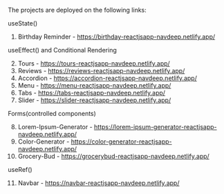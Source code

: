 The projects are deployed on the following links:

useState()
1.  Birthday Reminder - https://birthday-reactjsapp-navdeep.netlify.app/

useEffect() and Conditional Rendering

2.  Tours - https://tours-reactjsapp-navdeep.netlify.app/
3.  Reviews - https://reviews-reactjsapp-navdeep.netlify.app/
4.  Accordion - https://accordion-reactjsapp-navdeep.netlify.app/
5.  Menu - https://menu-reactjsapp-navdeep.netlify.app/
6.  Tabs - https://tabs-reactjsapp-navdeep.netlify.app/
7.  Slider - https://slider-reactjsapp-navdeep.netlify.app/

Forms(controlled components)

8.  Lorem-Ipsum-Generator - https://lorem-ipsum-generator-reactjsapp-navdeep.netlify.app/
9.   Color-Generator - https://color-generator-reactjsapp-navdeep.netlify.app/
10.  Grocery-Bud - https://grocerybud-reactjsapp-navdeep.netlify.app/

useRef()

11.  Navbar - https://navbar-reactjsapp-navdeep.netlify.app/